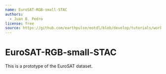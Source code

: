 ```yaml
---
name: EuroSAT-RGB-small-STAC
authors: 
  - Juan B. Pedro
license: free
source: https://github.com/earthpulse/eotdl/blob/develop/tutorials/workshops/philab24/02_prototype_ingesting.ipynb
---
```


# EuroSAT-RGB-small-STAC

This is a prototype of the EuroSAT dataset.
